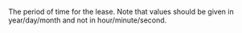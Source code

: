 ﻿The period of time for the lease. Note that values should be given in year/day/month and not in hour/minute/second.
